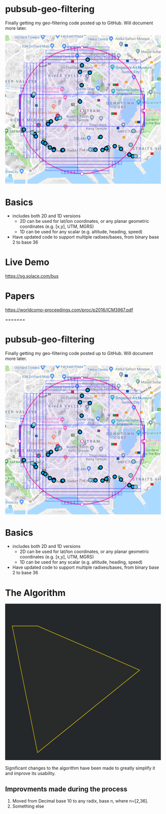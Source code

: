 # pubsub-geo-filtering

Finally getting my geo-filtering code posted up to GitHub.  Will document more later.

![Circular search area](https://github.com/aaron-613/pubsub-geo-filtering/blob/master/stuff/circle.png "Circular search area")

# Basics

* includes both 2D and 1D versions
   * 2D can be used for lat/lon coordinates, or any planar geometric coordinates (e.g. \[x,y\], UTM, MGRS)
   * 1D can be used for any scalar (e.g. altitude, heading, speed)
* Have updated code to support multiple radixes/bases, from binary base 2 to base 36


# Live Demo

https://sg.solace.com/bus

# Papers

https://worldcomp-proceedings.com/proc/p2016/ICM3967.pdf


=======
# pubsub-geo-filtering

Finally getting my geo-filtering code posted up to GitHub.  Will document more later.

![Circular search area](https://github.com/aaron-613/pubsub-geo-filtering/blob/master/stuff/circle.png "Circular search area")

# Basics

* includes both 2D and 1D versions
   * 2D can be used for lat/lon coordinates, or any planar geometric coordinates (e.g. \[x,y\], UTM, MGRS)
   * 1D can be used for any scalar (e.g. altitude, heading, speed)
* Have updated code to support multiple radixes/bases, from binary base 2 to base 36

# The Algorithm

![blah](https://github.com/aaron-613/pubsub-geo-filtering/blob/master/stuff/base4animation22.gif "Base 4 search construction")

Significant changes to the algorithm have been made to greatly simplify it and improve its usability.

## Improvments made during the process

1. Moved from Decimal base 10 to any radix, base n, where n=[2,36].
1. Something else

